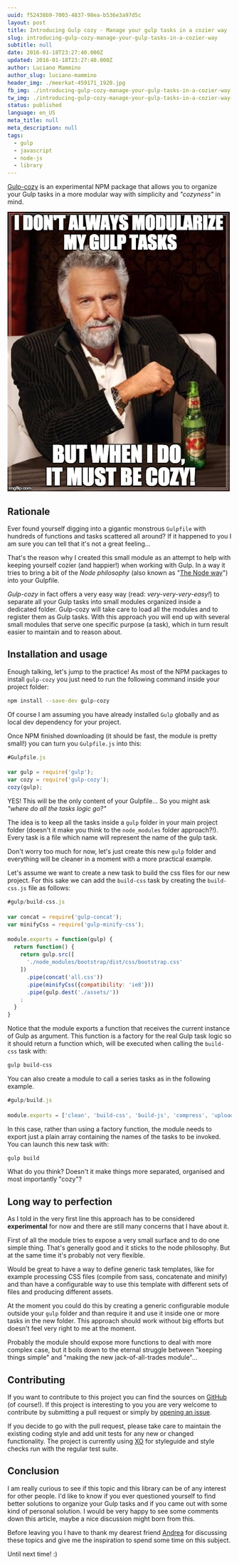 ```yaml
---
uuid: f52438b9-7003-4837-98ea-b536e3a97d5c
layout: post
title: Introducing Gulp cozy - Manage your gulp tasks in a cozier way
slug: introducing-gulp-cozy-manage-your-gulp-tasks-in-a-cozier-way
subtitle: null
date: 2016-01-18T23:27:40.000Z
updated: 2016-01-18T23:27:40.000Z
author: Luciano Mammino
author_slug: luciano-mammino
header_img: ./meerkat-459171_1920.jpg
fb_img: ./introducing-gulp-cozy-manage-your-gulp-tasks-in-a-cozier-way-fb.png
tw_img: ./introducing-gulp-cozy-manage-your-gulp-tasks-in-a-cozier-way-tw.png
status: published
language: en_US
meta_title: null
meta_description: null
tags:
  - gulp
  - javascript
  - node-js
  - library
---
```


[Gulp-cozy](https://www.npmjs.com/package/gulp-cozy) is an experimental NPM package that allows you to organize your Gulp tasks in a more modular way with simplicity and _"cozyness"_ in mind.

![I don't always modularize my gulp tasks, but when I do it must be cozy!](./gulp-cozy-i-dont-always-loige-luciano-mammino.jpg)

## Rationale

Ever found yourself digging into a gigantic monstrous `Gulpfile` with hundreds
of functions and tasks scattered all around? If it happened to you I am sure you can tell that it's not a great feeling...

That's the reason why I created this small module as an attempt to help with keeping yourself cozier (and happier!) when working with Gulp.
In a way it tries to bring a bit of the _Node philosophy_ (also known as "[The Node way](http://thenodeway.io/)") into your Gulpfile.

_Gulp-cozy_ in fact offers a very easy way (read: _very-very-very-easy!_) to separate all your Gulp tasks into small modules organized inside a dedicated folder. Gulp-cozy will take care to load all the modules and to register them as Gulp tasks. With this approach you will end up with several small modules that serve one specific purpose (a task), which in turn result easier to maintain and to reason about.

## Installation and usage

Enough talking, let's jump to the practice! As most of the NPM packages to install `gulp-cozy` you just need to run the following command inside your project folder:

```bash
npm install --save-dev gulp-cozy
```

Of course I am assuming you have already installed `Gulp` globally and as local dev dependency for your project.

Once NPM finished downloading (it should be fast, the module is pretty small!) you can turn you `Gulpfile.js` into this:

```javascript
#Gulpfile.js

var gulp = require('gulp');
var cozy = require('gulp-cozy');
cozy(gulp);
```

YES! This will be the only content of your Gulpfile...
So you might ask _"where do all the tasks logic go?"_

The idea is to keep all the tasks inside a `gulp` folder in your main project folder (doesn't it make you think to the `node_modules` folder approach?!). Every task is a file which name will represent the name of the gulp task.

Don't worry too much for now, let's just create this new `gulp` folder and everything will be cleaner in a moment with a more practical example.

Let's assume we want to create a new task to build the css files for our new project. For this sake we can add the `build-css` task by creating the `build-css.js` file as follows:

```javascript
#gulp/build-css.js

var concat = require('gulp-concat');
var minifyCss = require('gulp-minify-css');

module.exports = function(gulp) {
  return function() {
    return gulp.src([
      './node_modules/bootstrap/dist/css/bootstrap.css'
    ])
      .pipe(concat('all.css'))
      .pipe(minifyCss({compatibility: 'ie8'}))
      .pipe(gulp.dest('./assets/'))
    ;
  }
}
```

Notice that the module exports a function that receives the current instance of Gulp as argument. This function is a factory for the real Gulp task logic so it should return a function which, will be executed when calling the `build-css` task with:

```bash
gulp build-css
```

You can also create a module to call a series tasks as in the following
example.

```javascript
#gulp/build.js

module.exports = ['clean', 'build-css', 'build-js', 'compress', 'upload'];
```

In this case, rather than using a factory function, the module needs to export just a plain array containing the names of the tasks to be invoked. You can launch this new task with:

```bash
gulp build
```

What do you think? Doesn't it make things more separated, organised and most importantly "cozy"?

## Long way to perfection

As I told in the very first line this approach has to be considered **experimental** for now and there are still many concerns that I have about it.

First of all the module tries to expose a very small surface and to do one simple thing. That's generally good and it sticks to the node philosophy. But at the same time it's probably not very flexible.

Would be great to have a way to define generic task templates, like for example processing CSS files (compile from sass, concatenate and minify) and than have a configurable way to use this template with different sets of files and producing different assets.

At the moment you could do this by creating a generic configurable module outside your `gulp` folder and than require it and use it inside one or more tasks in the new folder. This approach should work without big efforts but doesn't feel very right to me at the moment.

Probably the module should expose more functions to deal with more complex case, but it boils down to the eternal struggle between "keeping things simple" and "making the new jack-of-all-trades module"...

## Contributing

If you want to contribute to this project you can find the sources on [GitHub](https://github.com/lmammino/gulp-cozy) (of course!). If this project is interesting to you you are very welcome to contribute by submitting a pull request or simply by [opening an issue](https://github.com/lmammino/gulp-cozy/issues).

If you decide to go with the pull request, please take care to maintain the existing coding style and add unit tests for any new or changed functionality.
The project is currently using [XO](https://github.com/sindresorhus/xo) for styleguide and style checks run with the regular test suite.

## Conclusion

I am really curious to see if this topic and this library can be of any interest for other people. I'd like to know if you ever questioned yourself to find better solutions to organize your Gulp tasks and if you came out with some kind of personal solution. I would be very happy to see some comments down this article, maybe a nice discussion might born from this.

Before leaving you I have to thank my dearest friend [Andrea](https://www.linkedin.com/in/manganoandrea) for discussing these topics and give me the inspiration to spend some time on this subject.

Until next time! :)
